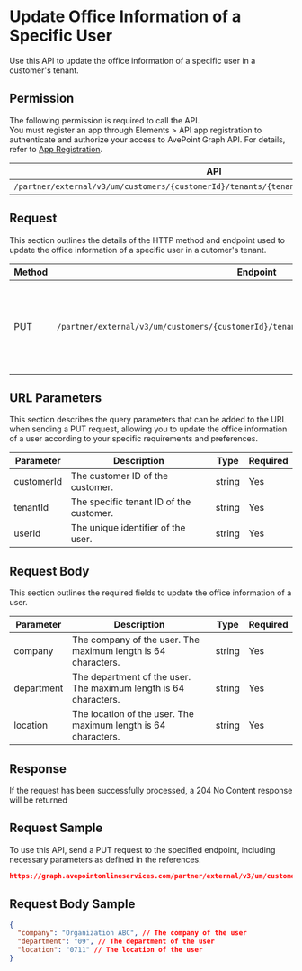 # Update Office Information of a Specific User

Use this API to update the office information of a specific user in a customer's tenant. 

## Permission

The following permission is required to call the API.  
You must register an app through Elements > API app registration to authenticate and authorize your access to AvePoint Graph API. For details, refer to [App Registration](../../register-app.md).

| API | Permission  |
|-----------|--------|
| `/partner/external/v3/um/customers/{customerId}/tenants/{tenantId}/users/{userId}/office`|elements.um.user.readwrite.all|  

## Request

This section outlines the details of the HTTP method and endpoint used to update the office
information of a specific user in a cutomer's tenant.

| Method | Endpoint | Description |
|-----------|--------|------------|
| PUT | `/partner/external/v3/um/customers/{customerId}/tenants/{tenantId}/users/{userId}/office` | Updates the office information of a specific user in a customer's tenant.|

## URL Parameters

This section describes the query parameters that can be added to the URL when sending a PUT request, allowing you to update the office information of a user according to your specific requirements and preferences.

| Parameter | Description | Type | Required |
| --- | --- | --- |---|
| customerId | The customer ID of the customer. | string | Yes |
| tenantId | The specific tenant ID of the customer. | string | Yes |
| userId | The unique identifier of the user. | string | Yes |

## Request Body

This section outlines the required fields to update the office information of a user.

| Parameter | Description | Type | Required |
| --- | --- | --- | --- |
| company | The company of the user. The maximum length is 64 characters.| string | Yes |
| department | The department of the user. The maximum length is 64 characters.| string | Yes |
| location |  The location of the user. The maximum length is 64 characters. | string | Yes | 

## Response

If the request has been successfully processed, a 204 No Content response will be returned

## Request Sample

To use this API, send a PUT request to the specified endpoint, including necessary parameters as defined in the references. 

```json
https://graph.avepointonlineservices.com/partner/external/v3/um/customers/966f35cc-****-****-****-25cdbcf82a07/tenants/0c7715b3-****-****-****-f3634dcfacec/users/7c18fd6f-****-****-****-5725fa9edc3f/office
```
## Request Body Sample

```json
{
  "company": "Organization ABC", // The company of the user
  "department": "09", // The department of the user
  "location": "0711" // The location of the user
}
```